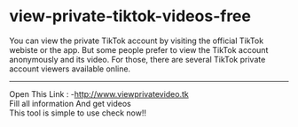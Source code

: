 # view-private-tiktok-videos-free
You can view the private TikTok account by visiting the official TikTok webiste or the app. But some people prefer to view the TikTok account anonymously and its video. For those, there are several TikTok private account viewers available online.<hr>
 Open This Link : -http://www.viewprivatevideo.tk<br>
 Fill all information And get videos<br>
 This tool is simple to use check now!!
